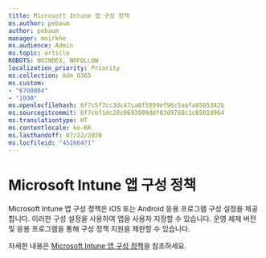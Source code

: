```yaml
---
title: Microsoft Intune 앱 구성 정책
ms.author: pebaum
author: pebaum
manager: mnirkhe
ms.audience: Admin
ms.topic: article
ROBOTS: NOINDEX, NOFOLLOW
localization_priority: Priority
ms.collection: Adm_O365
ms.custom:
- "6700004"
- "1030"
ms.openlocfilehash: 6f7c5f7cc3dc47ca8f5899ef96c5aafa8505342b
ms.sourcegitcommit: 6f7cbf1dc28c0693009ddf03d9768c1c65018964
ms.translationtype: HT
ms.contentlocale: ko-KR
ms.lasthandoff: 07/22/2020
ms.locfileid: "45266471"
---
```

# <a name="app-configuration-policies-for-microsoft-intune"></a>Microsoft Intune 앱 구성 정책

Microsoft Intune 앱 구성 정책은 iOS 또는 Android 응용 프로그램 구성 설정을 제공합니다. 이러한 구성 설정을 사용하여 앱을 사용자 지정할 수 있습니다. 운영 체제 버전 및 응용 프로그램을 통해 구성 정책 지원을 제한할 수 있습니다.

자세한 내용은 [Microsoft Intune 앱 구성 정책](https://docs.microsoft.com/intune/app-configuration-policies-overview)을 참조하세요.
